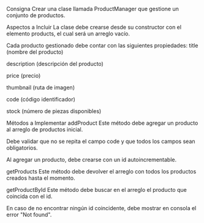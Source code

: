 Consigna
Crear una clase llamada ProductManager que gestione un conjunto de productos.

Aspectos a Incluir
La clase debe crearse desde su constructor con el elemento products, el cual será un arreglo vacío.

Cada producto gestionado debe contar con las siguientes propiedades:
title (nombre del producto)

description (descripción del producto)

price (precio)

thumbnail (ruta de imagen)

code (código identificador)

stock (número de piezas disponibles)


Métodos a Implementar
addProduct
Este método debe agregar un producto al arreglo de productos inicial.

Debe validar que no se repita el campo code y que todos los campos sean obligatorios.

Al agregar un producto, debe crearse con un id autoincrementable.


getProducts
Este método debe devolver el arreglo con todos los productos creados hasta el momento.


getProductById
Este método debe buscar en el arreglo el producto que coincida con el id.

En caso de no encontrar ningún id coincidente, debe mostrar en consola el error "Not found".